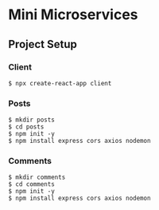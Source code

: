 # Mini Microservices

## Project Setup

### Client

    $ npx create-react-app client

### Posts

    $ mkdir posts
    $ cd posts
    $ npm init -y
    $ npm install express cors axios nodemon

### Comments

    $ mkdir comments
    $ cd comments
    $ npm init -y
    $ npm install express cors axios nodemon
